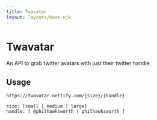 ```yaml
---
title: Twavatar
layout: layouts/base.njk
---
```


# Twavatar

An API to grab twitter avatars with just their twitter handle.

## Usage

```
https://twavatar.netlify.com/{size}/{handle}

size: [small | medium | large]
handle: [ @philhawksworth | philhawksworth ]
```
